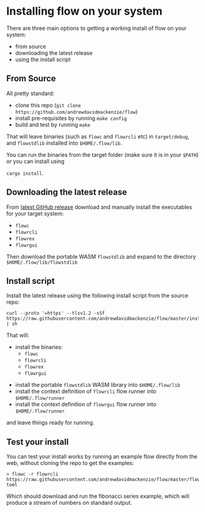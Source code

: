 # Installing flow on your system

There are three main options to getting a working install of flow on your system:
- from source
- downloading the latest release
- using the install script

## From Source
All pretty standard:
- clone this repo (`git clone https://github.com/andrewdavidmackenzie/flow`)
- install pre-requisites by running `make config`
- build and test by running `make`

That will leave binaries (such as `flowc` and `flowrcli` etc) in `target/debug`, and `flowstdlib`
installed into `$HOME/.flow/lib`.

You can run the binaries from the target folder (make sure it is in your `$PATH`)
or you can install using

`cargo install`.

## Downloading the latest release
From [latest GitHub release](https://github.com/andrewdavidmackenzie/flow/releases/latest) download and manually install the executables for your target system:
- `flowc`
- `flowrcli`
- `flowrex`
- `flowrgui`

Then download the portable WASM `flowstdlib` and expand to the directory `$HOME/.flow/lib/flowstdlib`

## Install script
Install the latest release using the following install script from the source repo:

```
curl --proto '=https' --tlsv1.2 -sSf https://raw.githubusercontent.com/andrewdavidmackenzie/flow/master/install.sh | sh
```

That will:
* install the binaries:
   * `flowc`
   * `flowrcli`
   * `flowrex`
   * `flowrgui`
- install the portable `flowstdlib` WASM library into `$HOME/.flow/lib`
- install the context definition of `flowrcli` flow runner into `$HOME/.flow/runner`
- install the context definition of `flowrgui` flow runner into `$HOME/.flow/runner`

and leave things ready for running.

## Test your install
You can test your install works by running an example flow directly from the web, without cloning the repo to get
the examples:

```
> flowc -r flowrcli https://raw.githubusercontent.com/andrewdavidmackenzie/flow/master/flowr/examples/fibonacci/root.
toml
```

Which should download and run the fibonacci series example, which will produce a stream of numbers on standard output.